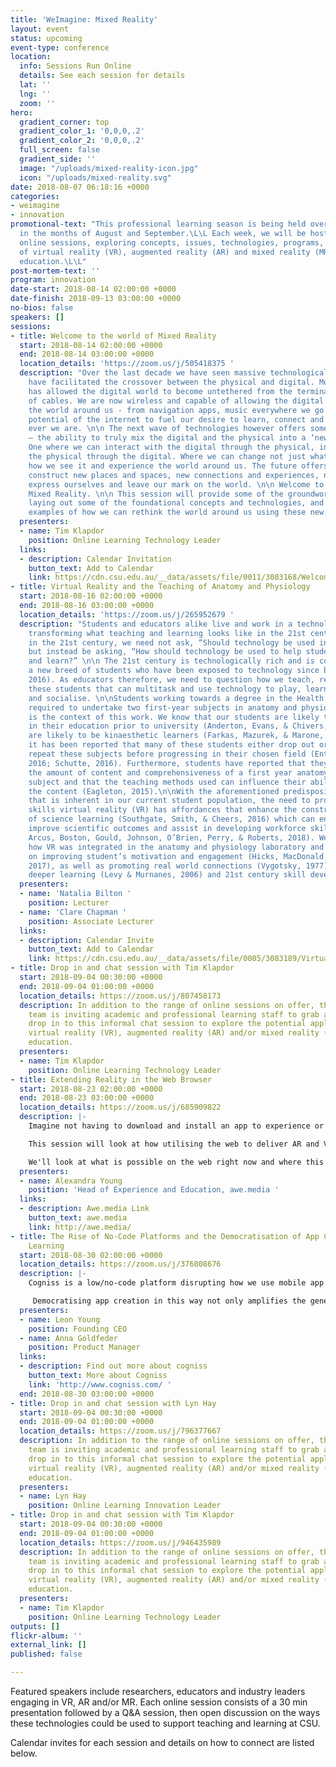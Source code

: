 ```yaml
---
title: 'WeImagine: Mixed Reality'
layout: event
status: upcoming
event-type: conference
location:
  info: Sessions Run Online
  details: See each session for details
  lat: ''
  lng: ''
  zoom: ''
hero:
  gradient_corner: top
  gradient_color_1: '0,0,0,.2'
  gradient_color_2: '0,0,0,.2'
  full_screen: false
  gradient_side: ''
  image: "/uploads/mixed-reality-icon.jpg"
  icon: "/uploads/mixed-reality.svg"
date: 2018-08-07 06:18:16 +0000
categories:
- weimagine
- innovation
promotional-text: "This professional learning season is being held over a 5 week period
  in the months of August and September.\L\L Each week, we will be hosting two 1 hour
  online sessions, exploring concepts, issues, technologies, programs, and the affordances
  of virtual reality (VR), augmented reality (AR) and mixed reality (MR) in higher
  education.\L\L"
post-mortem-text: ''
program: innovation
date-start: 2018-08-14 02:00:00 +0000
date-finish: 2018-09-13 03:00:00 +0000
no-bios: false
speakers: []
sessions:
- title: Welcome to the world of Mixed Reality
  start: 2018-08-14 02:00:00 +0000
  end: 2018-08-14 03:00:00 +0000
  location_details: 'https://zoom.us/j/505418375 '
  description: "Over the last decade we have seen massive technological changes that
    have facilitated the crossover between the physical and digital. Mobile technology
    has allowed the digital world to become untethered from the terminal and the tangle
    of cables. We are now wireless and capable of allowing the digital to seep into
    the world around us - from navigation apps, music everywhere we go and the endless
    potential of the internet to fuel our desire to learn, connect and escape where
    ever we are. \n\n The next wave of technologies however offers something different
    – the ability to truly mix the digital and the physical into a ‘new’ reality.
    One where we can interact with the digital through the physical, in turn affect
    the physical through the digital. Where we can change not just what we see, but
    how we see it and experience the world around us. The future offers us a way to
    construct new places and spaces, new connections and experiences, new ways to
    express ourselves and leave our mark on the world. \n\n Welcome to the world of
    Mixed Reality. \n\n This session will provide some of the groundwork on the topic,
    laying out some of the foundational concepts and technologies, and providing some
    examples of how we can rethink the world around us using these new technologies."
  presenters:
  - name: Tim Klapdor
    position: Online Learning Technology Leader
  links:
  - description: Calendar Invitation
    button_text: Add to Calendar
    link: https://cdn.csu.edu.au/__data/assets/file/0011/3083168/Welcome-to-the-world-of-Mixed-Reality-weimagine-MR.ics
- title: Virtual Reality and the Teaching of Anatomy and Physiology
  start: 2018-08-16 02:00:00 +0000
  end: 2018-08-16 03:00:00 +0000
  location_details: 'https://zoom.us/j/265952679 '
  description: "Students and educators alike live and work in a technology rich society,
    transforming what teaching and learning looks like in the 21st century. As educators
    in the 21st century, we need not ask, “Should technology be used in education?”
    but instead be asking, “How should technology be used to help students achieve
    and learn?” \n\n The 21st century is technologically rich and is comprised of
    a new breed of students who have been exposed to technology since birth (Rothman,
    2016). As educators therefore, we need to question how we teach, reach and engage
    these students that can multitask and use technology to play, learn, communicate
    and socialise. \n\nStudents working towards a degree in the Health Sciences are
    required to undertake two first-year subjects in anatomy and physiology and this
    is the context of this work. We know that our students are likely to vary significantly
    in their education prior to university (Anderton, Evans, & Chivers, 2016) and
    are likely to be kinaesthetic learners (Farkas, Mazurek, & Marone, 2016). Unfortunately,
    it has been reported that many of these students either drop out or decide to
    repeat these subjects before progressing in their chosen field (Entezari & Javdan,
    2016; Schutte, 2016). Furthermore, students have reported that they underestimate
    the amount of content and comprehensiveness of a first year anatomy and physiology
    subject and that the teaching methods used can influence their ability to learn
    the content (Eagleton, 2015).\n\nWith the aforementioned predisposition of attrition
    that is inherent in our current student population, the need to promote 21st century
    skills virtual reality (VR) has affordances that enhance the constructivist type
    of science learning (Southgate, Smith, & Cheers, 2016) which can engage students,
    improve scientific outcomes and assist in developing workforce skills (Gonski,
    Arcus, Boston, Gould, Johnson, O’Brien, Perry, & Roberts, 2018). We present here,
    how VR was integrated in the anatomy and physiology laboratory and its effect
    on improving student’s motivation and engagement (Hicks, MacDonald, & Martin,
    2017), as well as promoting real world connections (Vygotsky, 1977), collaboration,
    deeper learning (Levy & Murnanes, 2006) and 21st century skill development."
  presenters:
  - name: 'Natalia Bilton '
    position: Lecturer
  - name: 'Clare Chapman '
    position: Associate Lecturer
  links:
  - description: Calendar Invite
    button_text: Add to Calendar
    link: https://cdn.csu.edu.au/__data/assets/file/0005/3083189/Virtual-Reality-and-the-Teaching-of-Anatomy-and-Physiology-weimagine-MR.ics
- title: Drop in and chat session with Tim Klapdor
  start: 2018-09-04 00:30:00 +0000
  end: 2018-09-04 01:00:00 +0000
  location_details: https://zoom.us/j/807458173
  description: In addition to the range of online sessions on offer, the uImagine
    team is inviting academic and professional learning staff to grab a coffee and
    drop in to this informal chat session to explore the potential applications of
    virtual reality (VR), augmented reality (AR) and/or mixed reality (MR) in higher
    education.
  presenters:
  - name: Tim Klapdor
    position: Online Learning Technology Leader
- title: Extending Reality in the Web Browser
  start: 2018-08-23 02:00:00 +0000
  end: 2018-08-23 03:00:00 +0000
  location_details: https://zoom.us/j/685909822
  description: |-
    Imagine not having to download and install an app to experience or create Augmented and Virtual experiences, just open a URL and it just works...

    This session will look at how utilising the web to deliver AR and VR educational content removes the initial on-boarding obstacles for the end user, and speeds up and decreases the cost to deliver as it works across various devices, without the need to re-develop for multiple platforms.

    We'll look at what is possible on the web right now and where this is headed over the next 12-18 months as it continues to evolve at a blistering pace.
  presenters:
  - name: Alexandra Young
    position: 'Head of Experience and Education, awe.media '
  links:
  - description: Awe.media Link
    button_text: awe.media
    link: http://awe.media/
- title: The Rise of No-Code Platforms and the Democratisation of App Creation for
    Learning
  start: 2018-08-30 02:00:00 +0000
  location_details: https://zoom.us/j/376808676
  description: |-
    Cogniss is a low/no-code platform disrupting how we use mobile app technology to solve pressing challenges. It combines a simple visual app building interface with powerful gamification, big data and AR/VR capabilities, allowing anyone without coding knowledge to create sophisticated apps for learning and behaviour change.

     Democratising app creation in this way not only amplifies the generation of user data, but when paired with deep learning technology, turns the platform into an intelligent, predictive system with the potential to diagnose learning issues earlier.
  presenters:
  - name: Leon Young
    position: Founding CEO
  - name: Anna Goldfeder
    position: Product Manager
  links:
  - description: Find out more about cogniss
    button_text: More about Cogniss
    link: 'http://www.cogniss.com/ '
  end: 2018-08-30 03:00:00 +0000
- title: Drop in and chat session with Lyn Hay
  start: 2018-09-04 00:30:00 +0000
  end: 2018-09-04 01:00:00 +0000
  location_details: https://zoom.us/j/796377667
  description: In addition to the range of online sessions on offer, the uImagine
    team is inviting academic and professional learning staff to grab a coffee and
    drop in to this informal chat session to explore the potential applications of
    virtual reality (VR), augmented reality (AR) and/or mixed reality (MR) in higher
    education.
  presenters:
  - name: Lyn Hay
    position: Online Learning Innovation Leader
- title: Drop in and chat session with Tim Klapdor
  start: 2018-09-04 00:30:00 +0000
  end: 2018-09-04 01:00:00 +0000
  location_details: https://zoom.us/j/946435989
  description: In addition to the range of online sessions on offer, the uImagine
    team is inviting academic and professional learning staff to grab a coffee and
    drop in to this informal chat session to explore the potential applications of
    virtual reality (VR), augmented reality (AR) and/or mixed reality (MR) in higher
    education.
  presenters:
  - name: Tim Klapdor
    position: Online Learning Technology Leader
outputs: []
flickr-album: ''
external_link: []
published: false

---
```

Featured speakers include researchers, educators and industry leaders engaging in VR, AR and/or MR. Each online session consists of a 30 min presentation followed by a Q&A session, then open discussion on the ways these technologies could be used to support teaching and learning at CSU.

Calendar invites for each session and details on how to connect are listed below. 